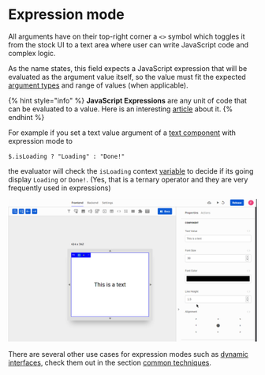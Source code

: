 # Expression mode

All arguments have on their top-right corner a `<>` symbol which toggles it from the stock UI to a text area where user can write JavaScript code and complex logic.

As the name states, this field expects a JavaScript expression that will be evaluated as the argument value itself, so the value must fit the expected [argument types](argument-types.md) and range of values \(when applicable\).

{% hint style="info" %}
**JavaScript Expressions** are any unit of code that can be evaluated to a value. Here is an interesting [article](https://medium.com/launch-school/javascript-expressions-and-statements-4d32ac9c0e74) about it.
{% endhint %}

For example if you set a text value argument of a [text component](../elements/text.md) with expression mode to 

```text
$.isLoading ? "Loading" : "Done!"
```

the evaluator will check the `isLoading` context [variable](../variables/) to decide if its going display `Loading` or `Done!`. \(Yes, that is a ternary operator and they are very frequently used in expressions\)

![](../../../../.gitbook/assets/isloading.gif)

There are several other use cases for expression modes such as [dynamic interfaces](../../../../tutorials/common-tecniques/dynamic-interfaces.md), check them out in the section [common techniques](../../../../tutorials/common-tecniques/).

